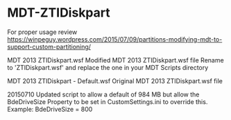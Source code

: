 # MDT-ZTIDiskpart

For proper usage review
https://winpeguy.wordpress.com/2015/07/09/partitions-modifying-mdt-to-support-custom-partitioning/

MDT 2013 ZTIDiskpart.wsf
Modified MDT 2013 ZTIDiskpart.wsf file
Rename to 'ZTIDiskpart.wsf' and replace the one in your MDT Scripts directory

MDT 2013 ZTIDiskpart - Default.wsf
Original MDT 2013 ZTIDiskpart.wsf file

20150710
Updated script to allow a default of 984 MB but allow the BdeDriveSize Property to be set in CustomSettings.ini to override this.
Example:  BdeDriveSize = 800